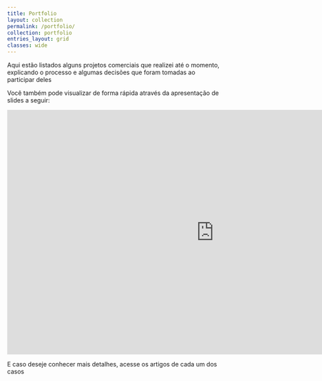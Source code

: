 ```yaml
---
title: Portfolio
layout: collection
permalink: /portfolio/
collection: portfolio
entries_layout: grid
classes: wide
---
```


Aqui estão listados alguns projetos comerciais que realizei até o momento, explicando o processo e algumas decisões que foram tomadas ao participar deles

Você também pode visualizar de forma rápida através da apresentação de slides a seguir:

<iframe src="https://docs.google.com/presentation/d/e/2PACX-1vQGa1Q0ujDl3GVRrXjosF7wmwApik9ZF3ZcURJI7RwlYcJvVYkRWugAhT85uZIiJEic3UJwj6MlGezP/embed?start=false&loop=false&delayms=30000" frameborder="0" width="960" height="569" allowfullscreen="true" mozallowfullscreen="true" webkitallowfullscreen="true"></iframe>

E caso deseje conhecer mais detalhes, acesse os artigos de cada um dos casos
